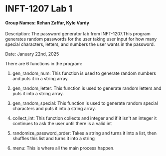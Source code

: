 # INFT-1207 Lab 1

#### Group Names: Rehan Zaffar, Kyle Vardy

Description:
The password generator lab from INFT-1207.This program generates random passwords for the user taking user input for how many
special characters, letters, and numbers the user wants in the password. 

Date: January 22nd, 2025

There are 6 functions in the program:

1. gen_random_num: This function is used to generate random numbers and puts it in a string array.

2. gen_random_letter: This function is used to generate random letters and puts it into a string array.

3. gen_random_special: This function is used to generate random special characters and puts it into a string array.

4. collect_int: This function collects and integer and if it isn't an integer it continues to ask the user until there is a valid int

5. randomize_password_order: Takes a string and turns it into a list, then shuffles this list and turns it into a string

6. menu: This is where all the main process happen. 
